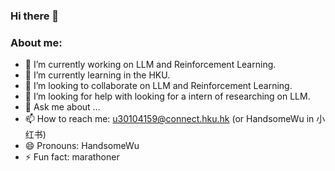 ### Hi there 👋

<!--
**cainiaoup/cainiaoup** is a ✨ _special_ ✨ repository because its `README.md` (this file) appears on your GitHub profile.

Here are some ideas to get you started:
-->

### About me:
- 🔭 I’m currently working on LLM and Reinforcement Learning.
- 🌱 I’m currently learning in the HKU.
- 👯 I’m looking to collaborate on LLM and Reinforcement Learning.
- 🤔 I’m looking for help with looking for a intern of researching on LLM. 
- 💬 Ask me about ...
- 📫 How to reach me: u30104159@connect.hku.hk (or HandsomeWu in 小红书)
- 😄 Pronouns: HandsomeWu
- ⚡ Fun fact: marathoner
